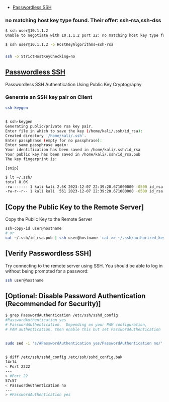 - [Passwordless SSH](#passwordless-ssh)


### no matching host key type found. Their offer: ssh-rsa,ssh-dss
```sh
$ ssh user@10.1.1.2
Unable to negotiate with 10.1.1.2 port 22: no matching host key type found. Their offer: ssh-rsa,ssh-dss

$ ssh user@10.1.1.2 -o HostKeyAlgorithms=ssh-rsa
```

### [](https://askubuntu.com/questions/123072/ssh-automatically-accept-keys)
```sh
ssh -o StrictHostKeyChecking=no
```

## [Passwordless SSH](#passwordless-ssh-1)
Passwordless SSH Authentication Using Public Key Cryptography

### Generate an SSH key pair on Client
```sh
ssh-keygen
```

## 
```sh
$ ssh-keygen
Generating public/private rsa key pair.
Enter file in which to save the key (/home/kali/.ssh/id_rsa): 
Created directory '/home/kali/.ssh'.                                                                                                 
Enter passphrase (empty for no passphrase):                                                                                                         
Enter same passphrase again: 
Your identification has been saved in /home/kali/.ssh/id_rsa
Your public key has been saved in /home/kali/.ssh/id_rsa.pub
The key fingerprint is:

[snip]

$ lt ~/.ssh/   
total 8.0K
-rw------- 1 kali kali 2.6K 2023-12-07 22:39:20.671000000 -0500 id_rsa
-rw-r--r-- 1 kali kali  561 2023-12-07 22:39:20.671000000 -0500 id_rsa.pub
```

## [Copy the Public Key to the Remote Server]
Copy the Public Key to the Remote Server
```sh
ssh-copy-id user@hostname
# or
cat ~/.ssh/id_rsa.pub | ssh user@hostname 'cat >> ~/.ssh/authorized_keys'
```

## [Verify Passwordless SSH]
Try connecting to the remote server using SSH. You should be able to log in without being prompted for a password:
```sh
ssh user@hostname
```

## [Optional: Disable Password Authentication (Recommended for Security)]
```sh
$ grep PasswordAuthentication /etc/ssh/sshd_config
#PasswordAuthentication yes
# PasswordAuthentication.  Depending on your PAM configuration,
# PAM authentication, then enable this but set PasswordAuthentication
```

## 
```sh
sudo sed -i 's/#PasswordAuthentication yes/PasswordAuthentication no/' /etc/ssh/sshd_config
```

## 
```sh
$ diff /etc/ssh/sshd_config /etc/ssh/sshd_config.bak 
14c14
< Port 2222
---
> #Port 22
57c57
< PasswordAuthentication no
---
> #PasswordAuthentication yes
```

### 
```

```

### 
```

```

### 
```

```

### 
```

```

### 
```

```